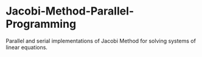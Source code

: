 # Jacobi-Method-Parallel-Programming
Parallel and serial implementations of Jacobi Method for solving systems of linear equations.
